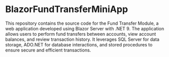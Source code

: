 # BlazorFundTransferMiniApp
This repository contains the source code for the Fund Transfer Module, a web application developed using Blazor Server with .NET 9. The application allows users to perform fund transfers between accounts, view account balances, and review transaction history. It leverages SQL Server for data storage, ADO.NET for database interactions, and stored procedures to ensure secure and efficient transactions.
